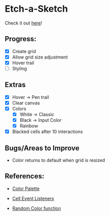 # Etch-a-Sketch
Check it out [here](https://reecevlr.github.io/odin_etch-a-sketch/)!

## Progress:
- [x] Create grid
- [x] Allow grid size adjustment
- [x] Hover trail
- [ ] Styling

## Extras
- [x] Hover -> Pen trail
- [x] Clear canvas
- [x] Colors
  - [x] White -> Classic
  - [x] Black -> Input Color
  - [x] Rainbow
- [x] Blacked cells after 10 interactions

## Bugs/Areas to Improve
- Color returns to default when grid is resized

## References:
- [Color Palette](https://www.canva.com/colors/color-palettes/foil-covered-sneakers/)

- [Cell Event Listeners](https://stackoverflow.com/questions/75142612/make-the-background-color-of-div-change-when-the-mouse-is-down-and-hovering)

- [Random Color function](https://stackoverflow.com/a/17373688)